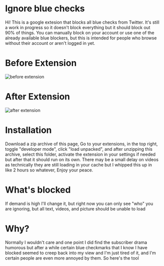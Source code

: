 # Ignore blue checks

Hi! This is a google extesion that blocks all blue checks from Twitter. It's still a work in progress so it doesn't block everything but it should block out 90% of things. You can manually block on your account or use one of the already available blue blockers, but this is intended for people who browse without their account or aren't logged in yet.

# Before Extension
![before extension](https://user-images.githubusercontent.com/44739551/234305434-2418e7c2-6387-4791-964f-2302d794391e.png)

# After Extension 
![after extension](https://user-images.githubusercontent.com/44739551/234305447-ff161d63-1756-4c0d-81bc-85bdfe46a39b.png)

# Installation
Download a zip archive of this page, Go to your extensions, in the top right, toggle "developer mode", click "load unpacked", and after unzipping this archive, select this folder, activate the extension in your settings if needed but after that it should run on its own. There may be a small delay on videos as technically they are still loading in your cache but I whipped this up in like 2 hours so whatever, Enjoy your peace.

# What's blocked

If demand is high I'll change it, but right now you can only see "who" you are ignoring, but all text, videos, and picture should be unable to load

# Why?
Normally I wouldn't care and one point I did find the subscriber drama humorous but after a while certain blue checkmarks that I know I have blocked seemed to creep back into my view and I'm just tired of it, and I'm certain people are even more annoyed by them. So here's the tool
